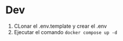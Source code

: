 


# Dev

1. CLonar el .env.template y crear el .env
2. Ejecutar el comando ``` docker compose up -d ```